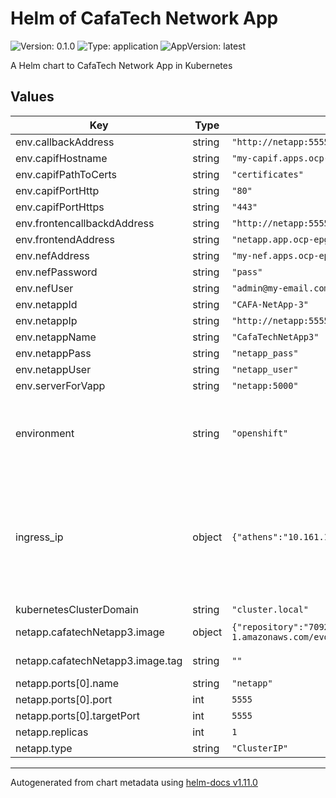 # Helm of CafaTech Network App

![Version: 0.1.0](https://img.shields.io/badge/Version-0.1.0-informational?style=flat-square) ![Type: application](https://img.shields.io/badge/Type-application-informational?style=flat-square) ![AppVersion: latest](https://img.shields.io/badge/AppVersion-latest-informational?style=flat-square)

A Helm chart to CafaTech Network App in Kubernetes

## Values

| Key | Type | Default | Description |
|-----|------|---------|-------------|
| env.callbackAddress | string | `"http://netapp:55555/nefcallbacks"` |  |
| env.capifHostname | string | `"my-capif.apps.ocp-epg.hi.inet"` |  |
| env.capifPathToCerts | string | `"certificates"` |  |
| env.capifPortHttp | string | `"80"` |  |
| env.capifPortHttps | string | `"443"` |  |
| env.frontencallbackdAddress | string | `"http://netapp:5555"` |  |
| env.frontendAddress | string | `"netapp.app.ocp-epg.hi.inet"` |  |
| env.nefAddress | string | `"my-nef.apps.ocp-epg.hi.inet"` |  |
| env.nefPassword | string | `"pass"` |  |
| env.nefUser | string | `"admin@my-email.com"` |  |
| env.netappId | string | `"CAFA-NetApp-3"` |  |
| env.netappIp | string | `"http://netapp:5555"` |  |
| env.netappName | string | `"CafaTechNetApp3"` |  |
| env.netappPass | string | `"netapp_pass"` |  |
| env.netappUser | string | `"netapp_user"` |  |
| env.serverForVapp | string | `"netapp:5000"` |  |
| environment | string | `"openshift"` | The Environment variable. It accepts: 'kuberentes-athens', 'kuberentes-uma', 'openshift' |
| ingress_ip | object | `{"athens":"10.161.1.126","uma":"10.11.23.49"}` | If env: 'kuberentes-athens' or env: 'kuberentes-uma', use the Ip address dude for the kubernetes to your Ingress Controller ej: kubectl -n NAMESPACE_CAPIF get ing s |
| kubernetesClusterDomain | string | `"cluster.local"` |  |
| netapp.cafatechNetapp3.image | object | `{"repository":"709233559969.dkr.ecr.eu-central-1.amazonaws.com/evolved5gvalidation:cafatechnetapp3","tag":""}` | The docker image repository to use |
| netapp.cafatechNetapp3.image.tag | string | `""` | @default Chart version |
| netapp.ports[0].name | string | `"netapp"` |  |
| netapp.ports[0].port | int | `5555` |  |
| netapp.ports[0].targetPort | int | `5555` |  |
| netapp.replicas | int | `1` |  |
| netapp.type | string | `"ClusterIP"` |  |

----------------------------------------------
Autogenerated from chart metadata using [helm-docs v1.11.0](https://github.com/norwoodj/helm-docs/releases/v1.11.0)
